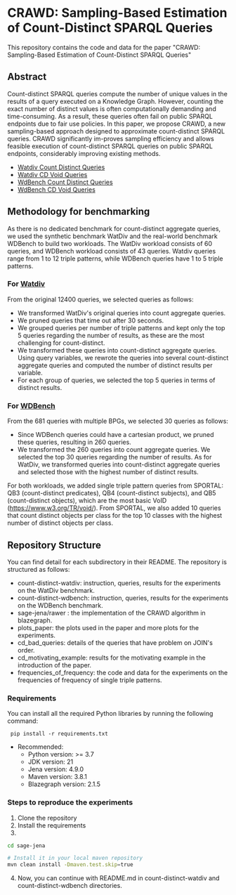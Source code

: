 # CRAWD: Sampling-Based Estimation of Count-Distinct SPARQL Queries
This repository contains the code and data for the paper "CRAWD: Sampling-Based Estimation of Count-Distinct SPARQL Queries" 

## Abstract
Count-distinct SPARQL queries compute the number of unique values in the results of a query executed on a Knowledge Graph. 
However, counting the exact number of distinct values is often computationally demanding and time-consuming. 
As a result, these queries often fail on public SPARQL endpoints due to fair use policies. 
In this paper, we propose CRAWD, a new sampling-based approach designed to approximate count-distinct SPARQL queries. 
CRAWD significantly im-proves sampling efficiency and allows feasible execution of count-distinct SPARQL queries on public SPARQL endpoints, considerably improving existing methods.

* [Watdiv Count Distinct Queries](/count-distinct-watdiv/queries/top5_cd_original)
* [Watdiv CD Void Queries](count-distinct-watdiv/queries/VOID)
* [WdBench Count Distinct Queries](/count-distinct-wdbench/top30q)
* [WdBench CD Void Queries](/count-distinct-wdbench/void_queries)

## Methodology for benchmarking
As there is no dedicated benchmark for count-distinct aggregate queries, we used
the synthetic benchmark  WatDiv and the real-world benchmark WDBench to build two workloads.
The WatDiv workload consists of 60  queries, and  WDBench workload consists of 43 queries.
Watdiv queries range from 1 to 12 triple patterns, while  WDBench queries have 1 to 5 triple patterns.

### For [Watdiv](https://github.com/dsg-uwaterloo/watdiv)
From the original 12400 queries, we selected queries as follows:

- We transformed WatDiv's original queries into count aggregate queries.
- We pruned queries that time out after 30 seconds.
- We grouped queries per number of triple patterns and kept only the top 5 queries regarding the number of results, as these are the most challenging for count-distinct.
- We transformed these queries into count-distinct aggregate queries. Using query variables, we rewrote the queries into several count-distinct aggregate queries and computed the number of distinct results per variable.
- For each group of queries, we selected the top 5 queries in terms of distinct results.

### For [WDBench](https://github.com/MillenniumDB/WDBench)
From the 681 queries with multiple BPGs, we selected 30
queries as follows:
-  Since WDBench queries could have a cartesian product,  we pruned these queries, resulting in 260 queries.
-  We transformed the 260 queries into count aggregate queries. We selected the top 30 queries regarding the number of results.
   As for WatDiv, we transformed queries into count-distinct aggregate queries and selected those with the highest number of distinct results.


For both workloads, we added single triple pattern queries from
SPORTAL: QB3 (count-distinct predicates), QB4
(count-distinct subjects),  and QB5 (count-distinct objects), which are the most basic VoID (https://www.w3.org/TR/void/).  From SPORTAL, we
also added 10 queries that count distinct objects per class for the
top 10 classes with the highest number of distinct objects per class.



## Repository Structure

You can find detail for each subdirectory in their README. The repository is structured as follows:
- count-distinct-watdiv: instruction, queries, results for the experiments on the WatDiv benchmark.
- count-distinct-wdbench: instruction, queries, results for the experiments on the WDBench benchmark.
- sage-jena/rawer : the implementation of the CRAWD algorithm in blazegraph.
- plots_paper: the plots used in the paper and more plots for the experiments.
- cd_bad_queries: details of the queries that have problem on JOIN's order.
- cd_motivating_example: results for the motivating example in the introduction of the paper.
- frequencies_of_frequency: the code and data for the experiments on the frequencies of frequency of single triple patterns.


### Requirements
You can install all the required Python libraries by running the following command:

``` pip install -r requirements.txt```

- Recommended:
  - Python version: >= 3.7
  - JDK version:  21
  - Jena version: 4.9.0
  - Maven version: 3.8.1
  - Blazegraph version: 2.1.5

### Steps to reproduce the experiments
1. Clone the repository
2. Install the requirements
3.
```sh
cd sage-jena

# Install it in your local maven repository
mvn clean install -Dmaven.test.skip=true
```
4. Now, you can continue with README.md in count-distinct-watdiv and count-distinct-wdbench directories.

